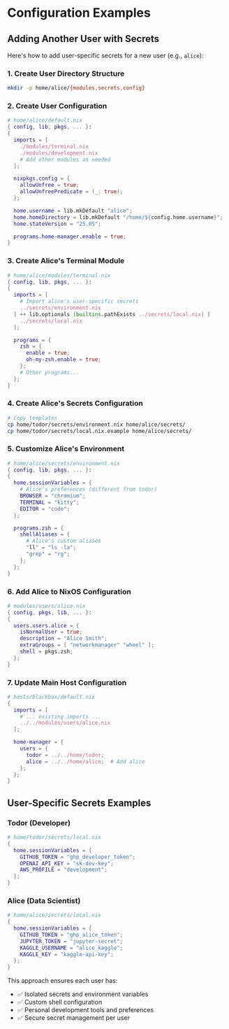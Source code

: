 # Configuration Examples

## Adding Another User with Secrets

Here's how to add user-specific secrets for a new user (e.g., `alice`):

### 1. Create User Directory Structure

```bash
mkdir -p home/alice/{modules,secrets,config}
```

### 2. Create User Configuration

```nix
# home/alice/default.nix
{ config, lib, pkgs, ... }:
{
  imports = [
    ./modules/terminal.nix
    ./modules/development.nix
    # Add other modules as needed
  ];

  nixpkgs.config = {
    allowUnfree = true;
    allowUnfreePredicate = (_: true);
  };

  home.username = lib.mkDefault "alice";
  home.homeDirectory = lib.mkDefault "/home/${config.home.username}";
  home.stateVersion = "25.05";

  programs.home-manager.enable = true;
}
```

### 3. Create Alice's Terminal Module

```nix
# home/alice/modules/terminal.nix
{ config, lib, pkgs, ... }:
{
  imports = [
    # Import alice's user-specific secrets
    ../secrets/environment.nix
  ] ++ lib.optionals (builtins.pathExists ../secrets/local.nix) [
    ../secrets/local.nix
  ];

  programs = {
    zsh = {
      enable = true;
      oh-my-zsh.enable = true;
    };
    # Other programs...
  };
}
```

### 4. Create Alice's Secrets Configuration

```bash
# Copy templates
cp home/todor/secrets/environment.nix home/alice/secrets/
cp home/todor/secrets/local.nix.example home/alice/secrets/
```

### 5. Customize Alice's Environment

```nix
# home/alice/secrets/environment.nix
{ config, lib, pkgs, ... }:
{
  home.sessionVariables = {
    # Alice's preferences (different from todor)
    BROWSER = "chromium";
    TERMINAL = "kitty";
    EDITOR = "code";
  };

  programs.zsh = {
    shellAliases = {
      # Alice's custom aliases
      "ll" = "ls -la";
      "grep" = "rg";
    };
  };
}
```

### 6. Add Alice to NixOS Configuration

```nix
# modules/users/alice.nix
{ config, pkgs, lib, ... }:
{
  users.users.alice = {
    isNormalUser = true;
    description = "Alice Smith";
    extraGroups = [ "networkmanager" "wheel" ];
    shell = pkgs.zsh;
  };
}
```

### 7. Update Main Host Configuration

```nix
# hosts/blackbox/default.nix
{
  imports = [
    # ... existing imports ...
    ../../modules/users/alice.nix
  ];

  home-manager = {
    users = {
      todor = ../../home/todor;
      alice = ../../home/alice;  # Add alice
    };
  };
}
```

## User-Specific Secrets Examples

### Todor (Developer)
```nix
# home/todor/secrets/local.nix
{
  home.sessionVariables = {
    GITHUB_TOKEN = "ghp_developer_token";
    OPENAI_API_KEY = "sk-dev-key";
    AWS_PROFILE = "development";
  };
}
```

### Alice (Data Scientist)
```nix
# home/alice/secrets/local.nix
{
  home.sessionVariables = {
    GITHUB_TOKEN = "ghp_alice_token";
    JUPYTER_TOKEN = "jupyter-secret";
    KAGGLE_USERNAME = "alice_kaggle";
    KAGGLE_KEY = "kaggle-api-key";
  };
}
```

This approach ensures each user has:
- ✅ Isolated secrets and environment variables
- ✅ Custom shell configuration
- ✅ Personal development tools and preferences
- ✅ Secure secret management per user